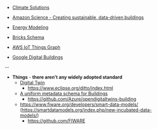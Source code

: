 
- [Climate Solutions](https://drawdown.org/)

- [Amazon Science - Creating sustainable, data-driven buildings](https://www.amazon.science/latest-news/creating-sustainable-data-driven-buildings)

- [Energy Modeling](https://energy-models.com/what-is-energy-modeling-building-simulation)

- [Bricks Schema](https://brickschema.org/get-started/)

- [AWS IoT Things Graph](https://docs.aws.amazon.com/thingsgraph/latest/ug/iot-tg-models.html) 

- [Google Digital Buildings](https://opensource.google/projects/digitalbuildings)
  
--
  - **Things** - **there aren't any widely adopted standard**
    - [Digital Twin](https://www.digitaltwinconsortium.org/initiatives/the-definition-of-a-digital-twin.htm)
      - https://www.eclipse.org/ditto/index.html 
    - [A uniform metadata schema for Buildings](https://brickschema.org/) 
      - https://github.com/Azure/opendigitaltwins-building
    - https://www.fiware.org/developers/smart-data-models/ (https://smartdatamodels.org/index.php/new-incubated-data-models/) 
      - https://github.com/FIWARE
 
 
